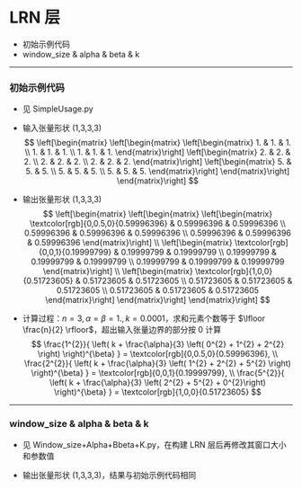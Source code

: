 # LRN 层
+ 初始示例代码
+ window_size & alpha & beta & k

---
### 初始示例代码
+ 见 SimpleUsage.py

+ 输入张量形状 (1,3,3,3)
$$
\left[\begin{matrix}
    \left[\begin{matrix}
        \left[\begin{matrix}
            1. & 1. & 1. \\
            1. & 1. & 1. \\
            1. & 1. & 1.
        \end{matrix}\right]
        \left[\begin{matrix}
            2. & 2. & 2. \\
            2. & 2. & 2. \\
            2. & 2. & 2.
        \end{matrix}\right]
        \left[\begin{matrix}
            5. & 5. & 5. \\
            5. & 5. & 5. \\
            5. & 5. & 5.
        \end{matrix}\right]
    \end{matrix}\right]
\end{matrix}\right]
$$

+ 输出张量形状 (1,3,3,3)
$$
\left[\begin{matrix}
    \left[\begin{matrix}
        \left[\begin{matrix}
            \textcolor[rgb]{0,0.5,0}{0.59996396} & 0.59996396 & 0.59996396 \\
            0.59996396 & 0.59996396 & 0.59996396 \\
            0.59996396 & 0.59996396 & 0.59996396
        \end{matrix}\right]
        \\
        \left[\begin{matrix}
            \textcolor[rgb]{0,0,1}{0.19999799} & 0.19999799 & 0.19999799 \\
            0.19999799 & 0.19999799 & 0.19999799 \\
            0.19999799 & 0.19999799 & 0.19999799
        \end{matrix}\right]
        \\
        \left[\begin{matrix}
            \textcolor[rgb]{1,0,0}{0.51723605} & 0.51723605 & 0.51723605 \\
            0.51723605 & 0.51723605 & 0.51723605 \\
            0.51723605 & 0.51723605 & 0.51723605
        \end{matrix}\right]
    \end{matrix}\right]
\end{matrix}\right]
$$

+ 计算过程：$n=3,\alpha=\beta=1.,k=0.0001$，求和元素个数等于 $\lfloor \frac{n}{2} \rfloor$，超出输入张量边界的部分按 0 计算
$$
\frac{1^{2}}{ \left( k + \frac{\alpha}{3} \left( 0^{2} + 1^{2} + 2^{2} \right) \right)^{\beta} }
= \textcolor[rgb]{0,0.5,0}{0.59996396},
\\
\frac{2^{2}}{ \left( k + \frac{\alpha}{3} \left( 1^{2} + 2^{2} + 5^{2} \right) \right)^{\beta} }
= \textcolor[rgb]{0,0,1}{0.19999799},
\\
\frac{5^{2}}{ \left( k + \frac{\alpha}{3} \left( 2^{2} + 5^{2} + 0^{2}\right) \right)^{\beta} }
= \textcolor[rgb]{1,0,0}{0.51723605}
$$

---
### window_size & alpha & beta & k
+ 见 Window_size+Alpha+Bbeta+K.py，在构建 LRN 层后再修改其窗口大小和参数值

+ 输出张量形状 (1,3,3,3)，结果与初始示例代码相同